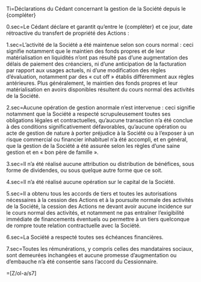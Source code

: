 Ti=Déclarations du Cédant concernant la gestion de la Société depuis le {compléter} 

0.sec=Le Cédant déclare et garantit qu’entre le {compléter} et ce jour, date rétroactive du transfert de propriété des Actions :

1.sec=L’activité de la Société a été maintenue selon son cours normal : ceci signifie notamment que le maintien des fonds propres et de leur matérialisation en liquidités n’ont pas résulté pas d’une augmentation des délais de paiement des créanciers, ni d’une anticipation de la facturation par rapport aux usages actuels, ni d’une modification des règles d’évaluation, notamment par des « cut off » établis différemment aux règles antérieures. Plus généralement, le maintien des fonds propres et leur matérialisation en avoirs disponibles résultent du cours normal des activités de la Société. 

2.sec=Aucune opération de gestion anormale n’est intervenue : ceci signifie notamment que la Société a respecté scrupuleusement toutes ses obligations légales et contractuelles, qu’aucune transaction n’a été conclue à des conditions significativement défavorables, qu’aucune opération ou acte de gestion de nature à porter préjudice à la Société ou à l’exposer à un risque commercial ou financier inhabituel n’a été accompli, et en général, que la gestion de la Société a été assurée selon les règles d’une saine gestion et en « bon père de famille ». 

3.sec=Il n’a été réalisé aucune attribution ou distribution de bénéfices, sous forme de dividendes, ou sous quelque autre forme que ce soit.

4.sec=Il n’a été réalisé aucune opération sur le capital de la Société.

5.sec=Il a obtenu tous les accords de tiers et toutes les autorisations nécessaires à la cession des Actions et à la poursuite normale des activités de la Société, la cession des Actions ne devant avoir aucune incidence sur le cours normal des activités, et notamment ne pas entraîner l’exigibilité immédiate de financements éventuels ou permettre à un tiers quelconque de rompre toute relation contractuelle avec la Société.

6.sec=La Société a respecté toutes ses échéances financières.

7.sec=Toutes les rémunérations, y compris celles des mandataires sociaux, sont demeurées inchangées et aucune promesse d’augmentation ou d’embauche n’a été consentie sans l’accord du Cessionnaire.

=[Z/ol-a/s7]

